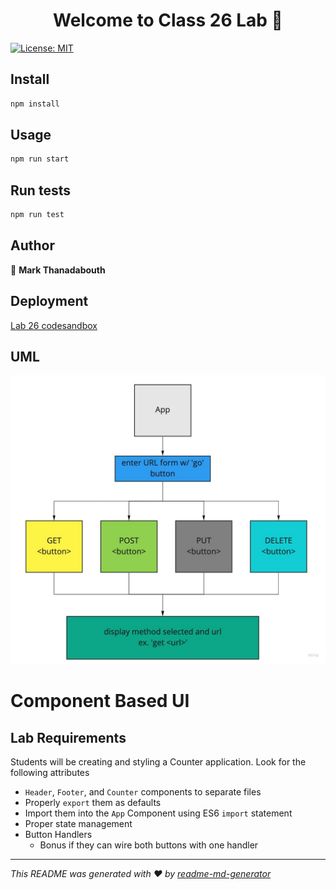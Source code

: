 <h1 align="center">Welcome to Class 26 Lab 👋</h1>
<p>
  <a href="#" target="_blank">
    <img alt="License: MIT" src="https://img.shields.io/badge/License-MIT-yellow.svg" />
  </a>
</p>

## Install

```sh
npm install
```

## Usage

```sh
npm run start
```

## Run tests

```sh
npm run test
```

## Author

👤 **Mark Thanadabouth**

## Deployment

[Lab 26 codesandbox](https://codesandbox.io/s/inspiring-fast-txi2r?file=/src/index.js)

## UML

![lab26UML](./img/lab26UML.jpg)

# Component Based UI

## Lab Requirements

Students will be creating and styling a Counter application. Look for the following attributes

- `Header`, `Footer`, and `Counter` components to separate files
- Properly `export` them as defaults
- Import them into the `App` Component using ES6 `import` statement
- Proper state management
- Button Handlers
  - Bonus if they can wire both buttons with one handler

***
_This README was generated with ❤️ by [readme-md-generator](https://github.com/kefranabg/readme-md-generator)_

